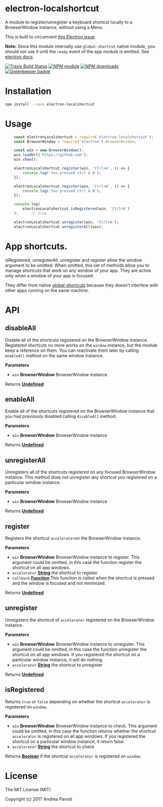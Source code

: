 # electron-localshortcut

A module to register/unregister a keyboard shortcut
locally to a BrowserWindow instance, without using a Menu.

This is built to circumvent [this Electron issue](https://github.com/atom/electron/issues/1334).

**Note:** Since this module internally use `global-shortcut` native module, you should not use it until the `ready` event of the app module is emitted. See [electron docs](http://electron.atom.io/docs/latest/api/global-shortcut/).

[![Travis Build Status](https://img.shields.io/travis/parro-it/electron-localshortcut.svg)](http://travis-ci.org/parro-it/electron-localshortcut)
[![NPM module](https://img.shields.io/npm/v/electron-localshortcut.svg)](https://npmjs.org/package/electron-localshortcut)
[![NPM downloads](https://img.shields.io/npm/dt/electron-localshortcut.svg)](https://npmjs.org/package/electron-localshortcut)
[![Greenkeeper badge](https://badges.greenkeeper.io/parro-it/electron-localshortcut.svg)](https://greenkeeper.io/)

# Installation

```bash
npm install --save electron-localshortcut
```

# Usage

```javascript
	const electronLocalshortcut = require('electron-localshortcut');
	const BrowserWindow = require('electron').BrowserWindow;

	const win = new BrowserWindow();
	win.loadUrl('https://github.com');
	win.show();

	electronLocalshortcut.register(win, 'Ctrl+A', () => {
		console.log('You pressed ctrl & A');
	});

	electronLocalshortcut.register(win, 'Ctrl+B', () => {
		console.log('You pressed ctrl & B');
	});

	console.log(
		electronLocalshortcut.isRegistered(win, 'Ctrl+A')
	);      // true

	electronLocalshortcut.unregister(win, 'Ctrl+A');
	electronLocalshortcut.unregisterAll(win);
```

# App shortcuts.

isRegistered, unregisterAll, unregister and register allow the window argument to be omitted.
When omitted, this set of methods allow you to manage shortcuts that work on any window of your app. They are active only when a window of your app is focused.

They differ from native [global-shortcuts](https://github.com/atom/electron/blob/master/docs/api/global-shortcut.md) because they doesn't interfere with other apps running on the same machine.

# API

<!-- Generated by documentation.js. Update this documentation by updating the source code. -->

## disableAll

Disable all of the shortcuts registered on the BrowserWindow instance.
Registered shortcuts no more works on the `window` instance, but the module keep a reference on them. You can reactivate them later by calling `enableAll` method on the same window instance.

**Parameters**

-   `win` **BrowserWindow** BrowserWindow instance

Returns **[Undefined](https://developer.mozilla.org/en-US/docs/Web/JavaScript/Reference/Global_Objects/undefined)**

## enableAll

Enable all of the shortcuts registered on the BrowserWindow instance that you had previously disabled calling `disableAll` method.

**Parameters**

-   `win` **BrowserWindow** BrowserWindow instance

Returns **[Undefined](https://developer.mozilla.org/en-US/docs/Web/JavaScript/Reference/Global_Objects/undefined)**

## unregisterAll

Unregisters all of the shortcuts registered on any focused BrowserWindow instance. This method does not unregister any shortcut you registered on a particular window instance.

**Parameters**

-   `win` **BrowserWindow** BrowserWindow instance

Returns **[Undefined](https://developer.mozilla.org/en-US/docs/Web/JavaScript/Reference/Global_Objects/undefined)**

## register

Registers the shortcut `accelerator`on the BrowserWindow instance.

**Parameters**

-   `win` **BrowserWindow** BrowserWindow instance to register. This argument could be omitted, in this case the function register the shortcut on all app windows.
-   `accelerator` **[String](https://developer.mozilla.org/en-US/docs/Web/JavaScript/Reference/Global_Objects/String)** the shortcut to register
-   `callback` **[Function](https://developer.mozilla.org/en-US/docs/Web/JavaScript/Reference/Statements/function)** This function is called when the shortcut is pressed and the window is focused and not minimized.

Returns **[Undefined](https://developer.mozilla.org/en-US/docs/Web/JavaScript/Reference/Global_Objects/undefined)**

## unregister

Unregisters the shortcut of `accelerator` registered on the BrowserWindow instance.

**Parameters**

-   `win` **BrowserWindow** BrowserWindow instance to unregister. This argument could be omitted, in this case the function unregister the shortcut on all app windows. If you registered the shortcut on a particular window instance, it will do nothing.
-   `accelerator` **[String](https://developer.mozilla.org/en-US/docs/Web/JavaScript/Reference/Global_Objects/String)** the shortcut to unregister

Returns **[Undefined](https://developer.mozilla.org/en-US/docs/Web/JavaScript/Reference/Global_Objects/undefined)**

## isRegistered

Returns `true` or `false` depending on whether the shortcut `accelerator` is
registered on `window`.

**Parameters**

-   `win` **BrowserWindow** BrowserWindow instance to check. This argument could be omitted, in this case the function returns whether the shortcut `accelerator` is registered on all app windows. If you registered the shortcut on a particular window instance, it return false.
-   `accelerator` **[String](https://developer.mozilla.org/en-US/docs/Web/JavaScript/Reference/Global_Objects/String)** the shortcut to check

Returns **[Boolean](https://developer.mozilla.org/en-US/docs/Web/JavaScript/Reference/Global_Objects/Boolean)** if the shortcut `accelerator` is registered on `window`.

# License

The MIT License (MIT)

Copyright (c) 2017 Andrea Parodi
